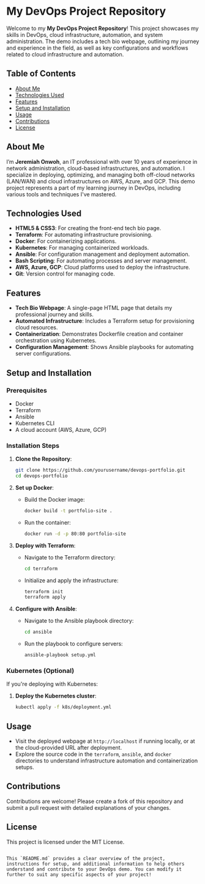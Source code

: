 # My DevOps Project Repository

Welcome to my **My DevOps Project Repository**! This project showcases my skills in DevOps, cloud infrastructure, automation, and system administration. The demo includes a tech bio webpage, outlining my journey and experience in the field, as well as key configurations and workflows related to cloud infrastructure and automation.

## Table of Contents

- [About Me](#about-me)
- [Technologies Used](#technologies-used)
- [Features](#features)
- [Setup and Installation](#setup-and-installation)
- [Usage](#usage)
- [Contributions](#contributions)
- [License](#license)

## About Me

I’m **Jeremiah Onwoh**, an IT professional with over 10 years of experience in network administration, cloud-based infrastructures, and automation. I specialize in deploying, optimizing, and managing both off-cloud networks (LAN/WAN) and cloud infrastructures on AWS, Azure, and GCP. This demo project represents a part of my learning journey in DevOps, including various tools and techniques I've mastered.

## Technologies Used

- **HTML5 & CSS3**: For creating the front-end tech bio page.
- **Terraform**: For automating infrastructure provisioning.
- **Docker**: For containerizing applications.
- **Kubernetes**: For managing containerized workloads.
- **Ansible**: For configuration management and deployment automation.
- **Bash Scripting**: For automating processes and server management.
- **AWS, Azure, GCP**: Cloud platforms used to deploy the infrastructure.
- **Git**: Version control for managing code.

## Features

- **Tech Bio Webpage**: A single-page HTML page that details my professional journey and skills.
- **Automated Infrastructure**: Includes a Terraform setup for provisioning cloud resources.
- **Containerization**: Demonstrates Dockerfile creation and container orchestration using Kubernetes.
- **Configuration Management**: Shows Ansible playbooks for automating server configurations.

## Setup and Installation

### Prerequisites

- Docker
- Terraform
- Ansible
- Kubernetes CLI
- A cloud account (AWS, Azure, GCP)

### Installation Steps

1. **Clone the Repository**:

   ```bash
   git clone https://github.com/yourusername/devops-portfolio.git
   cd devops-portfolio
   ```

2. **Set up Docker**:

   - Build the Docker image:
     ```bash
     docker build -t portfolio-site .
     ```
   - Run the container:
     ```bash
     docker run -d -p 80:80 portfolio-site
     ```

3. **Deploy with Terraform**:

   - Navigate to the Terraform directory:
     ```bash
     cd terraform
     ```
   - Initialize and apply the infrastructure:
     ```bash
     terraform init
     terraform apply
     ```

4. **Configure with Ansible**:
   - Navigate to the Ansible playbook directory:
     ```bash
     cd ansible
     ```
   - Run the playbook to configure servers:
     ```bash
     ansible-playbook setup.yml
     ```

### Kubernetes (Optional)

If you're deploying with Kubernetes:

1. **Deploy the Kubernetes cluster**:
   ```bash
   kubectl apply -f k8s/deployment.yml
   ```

## Usage

- Visit the deployed webpage at `http://localhost` if running locally, or at the cloud-provided URL after deployment.
- Explore the source code in the `terraform`, `ansible`, and `docker` directories to understand infrastructure automation and containerization setups.

## Contributions

Contributions are welcome! Please create a fork of this repository and submit a pull request with detailed explanations of your changes.

## License

This project is licensed under the MIT License.

```

This `README.md` provides a clear overview of the project, instructions for setup, and additional information to help others understand and contribute to your DevOps demo. You can modify it further to suit any specific aspects of your project!
```
